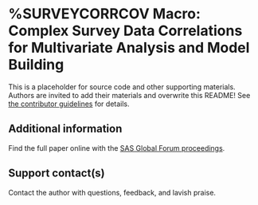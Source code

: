 # %SURVEYCORRCOV Macro: Complex Survey Data Correlations for Multivariate Analysis and Model Building         This is a placeholder for source code and other supporting materials.  Authors are invited to add their materials and overwrite this README! See [the contributor guidelines](../../CONTRIBUTING.md) for details. ## Additional informationFind the full paper online with the [SAS Global Forum proceedings](https://www.sas.com/en_us/events/sas-global-forum/program/proceedings.html).## Support contact(s)Contact the author with questions, feedback, and lavish praise.                                                                                                                                                                                                                                                                                                                                                                                                                                  
